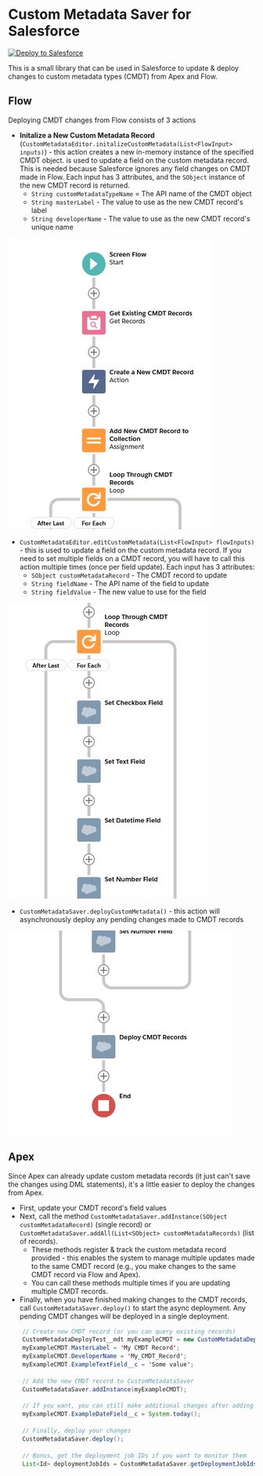 # Custom Metadata Saver for Salesforce

<a href="https://githubsfdeploy.herokuapp.com">
  <img alt="Deploy to Salesforce"
       src="https://raw.githubusercontent.com/afawcett/githubsfdeploy/master/deploy.png">
</a>

This is a small library that can be used in Salesforce to update & deploy changes to custom metadata types (CMDT) from Apex and Flow.

## Flow
Deploying CMDT changes from Flow consists of 3 actions
 * **Initalize a New Custom Metadata Record** (`CustomMetadataEditor.initalizeCustomMetadata(List<FlowInput> inputs)`) - this action creates a new in-memory instance of the specified CMDT object. is used to update a field on the custom metadata record. This is needed because Salesforce ignores any field changes on CMDT made in Flow. Each input has 3 attributes, and the `SObject` instance of the new CMDT record is returned.
    * `String customMetadataTypeName` = The API name of the CMDT object
    * `String masterLabel` - The value to use as the new CMDT record's label
    * `String developerName` - The value to use as the new CMDT record's unique name


![Flow: Initialize New CMDT Record](./content/flow-init-new-cmdt-record.png)

 * `CustomMetadataEditor.editCustomMetadata(List<FlowInput> flowInputs)` - this is used to update a field on the custom metadata record. If you need to set multiple fields on a CMDT record, you will have to call this action multiple times (once per field update). Each input has 3 attributes:
    * `SObject customMetadataRecord` - The CMDT record to update
    * `String fieldName` - The API name of the field to update
    * `String fieldValue` - The new value to use for the field

![Flow: Set CMDT Fields](./content/flow-set-cmdt-fields.png)

 * `CustomMetadataSaver.deployCustomMetadata()` - this action will asynchronously deploy any pending changes made to CMDT records

![Flow: Deploy CMDT Records](./content/flow-deploy-cmdt-records.png)

## Apex
Since Apex can already update custom metadata records (it just can't save the changes using DML statements), it's a little easier to deploy the changes from Apex.
 * First, update your CMDT record's field values
 * Next, call the method `CustomMetadataSaver.addInstance(SObject customMetadataRecord)` (single record) or `CustomMetadataSaver.addAll(List<SObject> customMetadataRecords)` (list of records).
   * These methods register & track the custom metadata record provided - this enables the system to manage multiple updates made to the same CMDT record (e.g., you make changes to the same CMDT record via Flow and Apex).
   * You can call these methods multiple times if you are updating multiple CMDT records.
 * Finally, when you have finished making changes to the CMDT records, call `CustomMetadataSaver.deploy()` to start the async deployment. Any pending CMDT changes will be deployed in a single deployment.

```java
    // Create new CMDT record (or you can query existing records)
    CustomMetadataDeployTest__mdt myExampleCMDT = new CustomMetadataDeployTest__mdt();
    myExampleCMDT.MasterLabel = 'My CMDT Record';
    myExampleCMDT.DeveloperName = 'My_CMDT_Record';
    myExampleCMDT.ExampleTextField__c = 'Some value';

    // Add the new CMDT record to CustomMetadataSaver
    CustomMetadataSaver.addInstance(myExampleCMDT);

    // If you want, you can still make additional changes after adding it to CustomMetadataSaver
    myExampleCMDT.ExampleDateField__c = System.today();

    // Finally, deploy your changes
    CustomMetadataSaver.deploy();

    // Bonus, get the deployment job IDs if you want to monitor them
	List<Id> deploymentJobIds = CustomMetadataSaver.getDeploymentJobIds();
```
